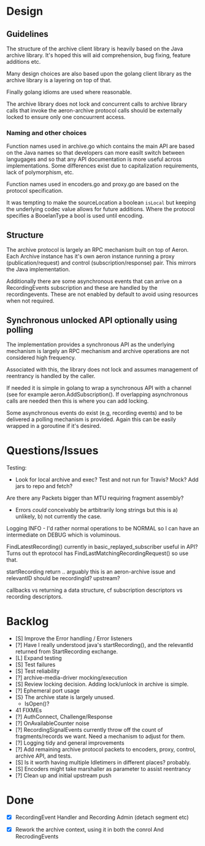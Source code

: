 # Design

## Guidelines

The structure of the archive client library is heavily based on the
Java archive library. It's hoped this will aid comprehension, bug fixing,
feature additions etc.

Many design choices are also based upon the golang client library as
the archive library is a layering on top of that.

Finally golang idioms are used where reasonable.

The archive library does not lock and concurrent calls to archive
library calls that invoke the aeron-archive protocol calls should be
externally locked to ensure only one concuurrent access.

### Naming and other choices

Function names used in archive.go which contains the main API are
based on the Java names so that developers can more easilt switch
between langugages and so that any API documentation is more useful
across implementations. Some differences exist due to capitalization
requirements, lack of polymorphism, etc.

Function names used in encoders.go and proxy.go are based on the
protocol specification.

It was tempting to make the sourceLocation a boolean ```isLocal``` but
keeping the underlying codec value allows for future additions. Where
the protocol specifies a BooelanType a bool is used until encoding.

## Structure

The archive protocol is largely an RPC mechanism built on top of
Aeron. Each Archive instance has it's own aeron instance running a
proxy (publication/request) and control (subscription/response)
pair. This mirrors the Java implementation.

Additionally there are some asynchronous events that can arrive on a
RecordingEvents subscription and these are handled by the
recordingevents. These are not enabled by default to avoid using
resources when not required.

## Synchronous unlocked API optionally using polling

The implementation provides a synchronous API as the underlying
mechanism is largely an RPC mechanism and archive operations are not
considered high frequency.

Associated with this, the library does not lock and assumes management
of reentrancy is handled by the caller.

If needed it is simple in golang to wrap a synchronous API with a
channel (see for example aeron.AddSubscription(). If overlapping
asynchronous calls are needed then this is where you can add locking.

Some asynchronous events do exist (e.g, recording events) and to be
delivered a polling mechanism is provided. Again this can be easily
wrapped in a goroutine if it's desired.

# Questions/Issues
Testing:
 * Look for local archive and exec? Test and not run for Travis? Mock? Add jars to repo and fetch?

Are there any Packets bigger than MTU requiring fragment assembly?
 * Errors *could* conceivably be artbitrarily long strings but this is a) unlikely, b) not currently the case.

Logging INFO - I'd rather normal operations to be NORMAL so I can have
an intermediate on DEBUG which is voluminous.

FindLatestRecording() currently in basic_replayed_subscriber useful in
API? Turns out th eprotocol has FindLastMatchingRecordingRequest() so
use that.

startRecording return .. arguably this is an aeron-archive issue and relevantID should be recordingId? upstream?

callbacks vs returning a data structure, cf subscription descriptors vs recording descriptors. 

# Backlog
 * [S] Improve the Error handling / Error listeners
 * [?] Have I really understood java's startRecording(), and the relevantId returned from StartRecording exchange.
 * [L] Expand testing
  * [S] Test failures
  * [S] Test reliability
  * [?] archive-media-driver mocking/execution
 * [S] Review locking decision. Adding lock/unlock in archive is simple.
 * [?] Ephemeral port usage
 * [S} The archive state is largely unused. 
   * IsOpen()?
 * 41 FIXMEs
 * [?] AuthConnect, Challenge/Response
 * [?] OnAvailableCounter noise
 * [?] RecordingSignalEvents currently throw off the count of
   fragments/records we want. Need a mechanism to adjust for them.
 * [?] Logging tidy and general improvements
 * [?] Add remaining archive protocol packets to encoders, proxy, control, archive API, and tests.
 * [S] Is it worth having multiple Idletimers in different places? probably.
 * [S] Encoders might take marshaller as parameter to assist reentrancy
 * [?] Clean up and initial upstream push
 

# Done
 * [x] RecordingEvent Handler and Recording Admin (detach segment etc)
 * [x] Rework the archive context, using it in both the conrol And RecrodingEvents

